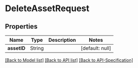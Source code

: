 # DeleteAssetRequest

## Properties
Name | Type | Description | Notes
------------ | ------------- | ------------- | -------------
**assetID** | String |  | [default: null]

[[Back to Model list]](../README.md#documentation-for-models) [[Back to API list]](../README.md#documentation-for-api-endpoints) [[Back to API-Specification]](../README.md)

